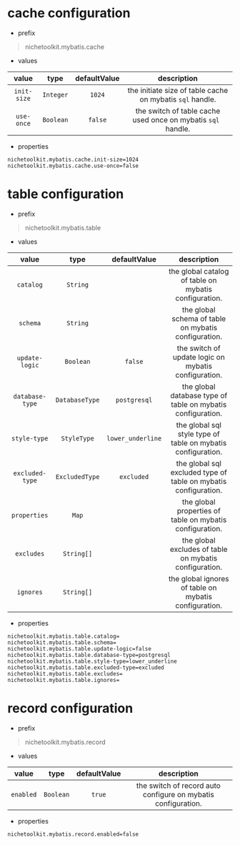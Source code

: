 # cache configuration

* prefix

>
> nichetoolkit.mybatis.cache
>

* values

|    value    |   type    | defaultValue |                          description                          |
|:-----------:|:---------:|:------------:|:-------------------------------------------------------------:|
| `init-size` | `Integer` |    `1024`    |   the initiate size of table cache on mybatis `sql` handle.   |
| `use-once`  | `Boolean` |   `false`    | the switch of table cache used once on mybatis `sql ` handle. |

* properties

```properties
nichetoolkit.mybatis.cache.init-size=1024
nichetoolkit.mybatis.cache.use-once=false
```

# table configuration

* prefix

>
> nichetoolkit.mybatis.table
>

* values

|      value      |      type      |   defaultValue    |                         description                          |
|:---------------:|:--------------:|:-----------------:|:------------------------------------------------------------:|
|    `catalog`    |    `String`    |                   |    the global catalog of table on mybatis configuration.     |
|    `schema`     |    `String`    |                   |     the global schema of table on mybatis configuration.     |
| `update-logic`  |   `Boolean`    |      `false`      |     the switch of update logic on mybatis configuration.     |
| `database-type` | `DatabaseType` |   `postgresql`    | the global database type of table on mybatis configuration.  |
|  `style-type`   |  `StyleType`   | `lower_underline` | the global sql style type of table on mybatis configuration. |
|  `excluded-type`   | `ExcludedType` | `excluded` | the global sql excluded type of table on mybatis configuration. |
|  `properties`   |     `Map`      |                   |   the global properties of table on mybatis configuration.   |
|   `excludes`    |   `String[]`   |                   |    the global excludes of table on mybatis configuration.    |
|    `ignores`    |   `String[]`   |                   |    the global ignores of table on mybatis configuration.     |

* properties

```properties
nichetoolkit.mybatis.table.catalog=
nichetoolkit.mybatis.table.schema=
nichetoolkit.mybatis.table.update-logic=false
nichetoolkit.mybatis.table.database-type=postgresql
nichetoolkit.mybatis.table.style-type=lower_underline
nichetoolkit.mybatis.table.excluded-type=excluded
nichetoolkit.mybatis.table.excludes=
nichetoolkit.mybatis.table.ignores=
```

# record configuration

* prefix

>
> nichetoolkit.mybatis.record
>

* values

|   value   |   type    | defaultValue |                          description                          |
|:---------:|:---------:|:------------:|:-------------------------------------------------------------:|
| `enabled` | `Boolean` |    `true`    | the switch of record auto configure on mybatis configuration. |

* properties

```properties
nichetoolkit.mybatis.record.enabled=false
```